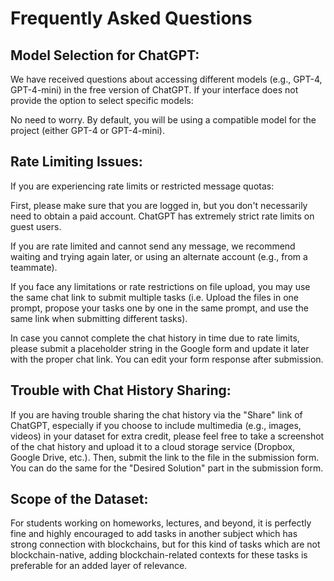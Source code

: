 # Frequently Asked Questions

## Model Selection for ChatGPT:
We have received questions about accessing different models (e.g., GPT-4, GPT-4-mini) in the free version of ChatGPT. If your interface does not provide the option to select specific models:

No need to worry. By default, you will be using a compatible model for the project (either GPT-4 or GPT-4-mini).


## Rate Limiting Issues:
If you are experiencing rate limits or restricted message quotas:

First, please make sure that you are logged in, but you don't necessarily need to obtain a paid account. ChatGPT has extremely strict rate limits on guest users.

If you are rate limited and cannot send any message, we recommend waiting and trying again later, or using an alternate account (e.g., from a teammate).

If you face any limitations or rate restrictions on file upload, you may use the same chat link to submit multiple tasks (i.e. Upload the files in one prompt, propose your tasks one by one in the same prompt, and use the same link when submitting different tasks). 

In case you cannot complete the chat history in time due to rate limits, please submit a placeholder string in the Google form and update it later with the proper chat link. You can edit your form response after submission.


## Trouble with Chat History Sharing:
If you are having trouble sharing the chat history via the "Share" link of ChatGPT, especially if you choose to include multimedia (e.g., images, videos) in your dataset for extra credit, please feel free to take a screenshot of the chat history and upload it to a cloud storage service (Dropbox, Google Drive, etc.). Then, submit the link to the file in the submission form. You can do the same for the "Desired Solution" part in the submission form.


## Scope of the Dataset:
For students working on homeworks, lectures, and beyond, it is perfectly fine and highly encouraged to add tasks in another subject which has strong connection with blockchains, but for this kind of tasks which are not blockchain-native, adding blockchain-related contexts for these tasks is preferable for an added layer of relevance.

